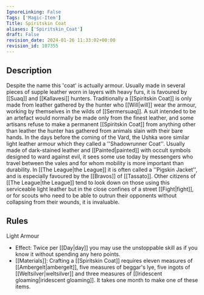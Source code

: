 ```yaml
---
IgnoreLinking: False
Tags: ['Magic-Item']
Title: Spiritskin Coat
aliases: ['Spiritskin_Coat']
draft: False
revision_date: 2024-01-26 11:33:02+00:00
revision_id: 107355
---
```


## Description
Despite the name this 'coat' is actually armour. Usually made in several pieces of supple leather worn in layers with heavy furs, it is favoured by [[Suaq]] and [[Kallavesi]] hunters. Traditionally a [[Spiritskin Coat]] is only made from leather gathered by the hunter who [[Will|will]] wear the armour, working by themselves in the wilds of [[Sermersuaq]]. A suit intended to be an artefact would normally be made only from the finest leather, and some artisans refuse to make a permanent [[Spiritskin Coat]] from anything other than leather the hunter has gathered from animals slain with their bare hands.
In the days before the coming of the Vard, the Ushka wore similar light leather armour which they called a ''Shadowrunner Coat''. Usually made of dark-stained leather and [[Painted|painted]] with occult symbols designed to ward against evil, it sees some use today by messengers who travel between the vales and for whom mobility is more important than durability. 
In [[The League|the League]] it is often called a ''Pigskin Jacket'', and is especially favoured by the [[Bravos]] of [[Tassato]]. Other citizens of [[The League|the League]] tend to look down on those using this serviceable light leather but in the close confines of a street [[Fight|fight]], or for scouts who need to be able to outrun their opponents without collapsing from their wounds, it is invaluable.
## Rules
Light Armour
* Effect: Twice per [[Day|day]] you may use the unstoppable skill as if you know it without spending any hero points.
* [[Materials]]: Crafting a [[Spiritskin Coat]] requires eleven measures of [[Ambergelt|ambergelt]], five measures of beggar's lye, five ingots of [[Weltsilver|weltsilver]] and three measures of [[Iridescent gloaming|iridescent gloaming]]. It takes one month to make one of these items.